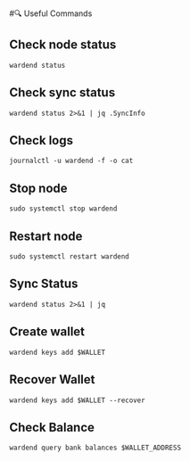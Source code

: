 #🔍 Useful Commands
## Check node status
```
wardend status
```
## Check sync status
```
wardend status 2>&1 | jq .SyncInfo
```
## Check logs
```
journalctl -u wardend -f -o cat
```
## Stop node
```
sudo systemctl stop wardend
```
## Restart node
```
sudo systemctl restart wardend
```
## Sync Status
```
wardend status 2>&1 | jq 
```
## Create wallet
```
wardend keys add $WALLET
```
## Recover Wallet
```
wardend keys add $WALLET --recover
```
## Check Balance
```
wardend query bank balances $WALLET_ADDRESS 
```
